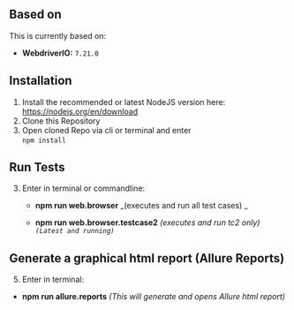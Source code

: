 ## Based on

This is currently based on:

- **WebdriverIO:** `7.21.0`

## Installation

1. Install the recommended or latest NodeJS version here: https://nodejs.org/en/download
2. Clone this Repository
3. Open cloned Repo via cli or terminal and enter <br>`npm install`

## Run Tests

3. Enter in terminal or commandline:

   - **npm run web.browser** _(executes and run all test cases) _

   - **npm run web.browser.testcase2** _(executes and run tc2 only) `(Latest and running)`_

## Generate a graphical html report (Allure Reports)

5. Enter in terminal:

- **npm run allure.reports** _(This will generate and opens Allure html report)_
